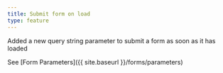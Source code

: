 ```yaml
---
title: Submit form on load
type: feature
---
```


Added a new query string parameter to submit a form as soon as it has loaded

See [Form Parameters]({{ site.baseurl }}/forms/parameters)